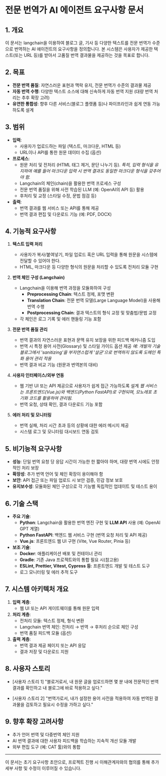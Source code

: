 # 전문 번역가 AI 에이전트 요구사항 문서

## 1. 개요

이 문서는 langchain을 이용하여 블로그 글, 기사 등 다양한 텍스트를 전문 번역가 수준으로 번역하는 AI 에이전트의 요구사항을 정의합니다. 본 시스템은 사용자가 제공한 텍스트(또는 URL 등)를 받아서 고품질 번역 결과물을 제공하는 것을 목표로 합니다.

## 2. 목표

- **전문 번역 품질**: 자연스러운 표현과 맥락 유지, 전문 번역가 수준의 결과물 제공
- **자동 번역 수행**: 다양한 텍스트 소스에 대해 신속하게 자동 번역 지원 (대량 번역 처리는 추후 확장 고려)
- **유연한 통합성**: 향후 다른 서비스(블로그 플랫폼 등)나 파이프라인과 쉽게 연동 가능하도록 설계

## 3. 범위

- **입력**:
  - 사용자가 업로드하는 파일 (텍스트, 마크다운, HTML 등)
  - URL이나 API를 통한 원문 데이터 수집 (옵션)
- **프로세스**:
  - 원문 처리 및 전처리 (HTML 태그 제거, 문단 나누기 등).
    _특히, 입력 형식을 유지하여 예를 들어 마크다운 입력 시 번역 결과도 동일한 마크다운 형식을 갖추어야 함._
  - Langchain의 체인(chain)을 활용한 번역 프로세스 구성
  - 전문 번역 품질을 위해 사전 학습된 LLM (예: OpenAI의 API 등) 활용
  - 후처리 및 교정 (스타일 수정, 문법 점검 등)
- **출력**:
  - 번역 결과를 웹 서비스 또는 API를 통해 제공
  - 번역 결과 편집 및 다운로드 기능 (예: PDF, DOCX)

## 4. 기능적 요구사항

1. **텍스트 입력 처리**

   - 사용자가 복사/붙여넣기, 파일 업로드 혹은 URL 입력을 통해 원문을 시스템에 전달할 수 있어야 한다.
   - HTML, 마크다운 등 다양한 형식의 원문을 처리할 수 있도록 전처리 모듈 구현

2. **번역 체인 구성 (Langchain)**

   - Langchain을 이용해 번역 과정을 모듈화하여 구성
     - **Preprocessing Chain**: 텍스트 정제, 포맷 변환
     - **Translation Chain**: 전문 번역 모델(Large Language Model)을 사용해 번역 수행
     - **Postprocessing Chain**: 결과 텍스트의 형식 교정 및 맞춤법/문법 교정
   - 각 체인은 로그 기록 및 에러 핸들링 기능 포함

3. **전문 번역 품질 관리**

   - 번역 결과의 자연스러운 표현과 문맥 유지 보장을 위한 피드백 메커니즘 도입
   - 번역 시 특정 용어 사전(Glossary) 및 스타일 가이드 옵션 제공
     _예: 개발자 기술 블로그에서 'sanitizing'을 부자연스럽게 '살균'으로 번역하지 않도록 도메인 특화 용어 관리 적용_
   - 번역 결과 비교 기능 (원문과 번역본의 대비)

4. **사용자 인터페이스/외부 연동**

   - 웹 기반 UI 또는 API 제공으로 사용자가 쉽게 접근 가능하도록 설계
     _웹 서비스는 프론트엔드(Vue.js)와 백엔드(Python FastAPI)로 구현되며, 모노레포 초기화 코드를 활용하여 관리됨._
   - 번역 요청, 상태 확인, 결과 다운로드 기능 포함

5. **에러 처리 및 모니터링**
   - 번역 실패, 처리 시간 초과 등의 상황에 대한 에러 메시지 제공
   - 시스템 로그 및 모니터링 대시보드 연동 검토

## 5. 비기능적 요구사항

- **성능**: 단일 번역 요청 당 응답 시간이 가능한 한 짧아야 하며, 대량 번역 시에도 안정적인 처리 보장
- **확장성**: 추가 번역 언어 및 체인 확장이 용이해야 함
- **보안**: API 접근 또는 파일 업로드 시 보안 검증, 민감 정보 보호
- **유지보수성**: 모듈화된 체인 구성으로 각 기능별 독립적인 업데이트 및 테스트 용이

## 6. 기술 스택

- **주요 기술**:
  - **Python**: Langchain을 활용한 번역 엔진 구현 및 **LLM API** 사용 (예: OpenAI GPT 계열)
  - **Python FastAPI**: 백엔드 웹 서비스 구현 (번역 요청 처리 및 API 제공)
  - **Vue.js**: 프론트엔드 웹 UI 구현 (Vite, Vue Router, Pinia 등)
- **보조 기술**:
  - **Docker**: 애플리케이션 배포 및 컨테이너 관리
  - **Gradle**: 기존 Java 프로젝트와의 통합 필요 시(참고용)
  - **ESLint, Prettier, Vitest, Cypress 등**: 프론트엔드 개발 및 테스트 도구
  - 로그 모니터링 및 에러 추적 도구

## 7. 시스템 아키텍처 개요

1. **입력 계층**:
   - 웹 UI 또는 API 게이트웨이를 통해 원문 입력
2. **처리 계층**:
   - 전처리 모듈: 텍스트 정제, 형식 변환
   - Langchain 번역 체인: 전처리 → 번역 → 후처리 순으로 체인 구성
   - 번역 품질 피드백 모듈 (옵션)
3. **출력 계층**:
   - 번역 결과 제공 페이지 또는 API 응답
   - 결과 저장 및 다운로드 지원

## 8. 사용자 스토리

- [사용자 스토리 1]
  "블로거로서, 내 원문 글을 업로드하면 몇 분 내에 전문적인 번역 결과를 확인하고 내 블로그에 바로 적용하고 싶다."

- [사용자 스토리 2]
  "번역가로서, 내가 설정한 용어 사전을 적용하여 자동 번역된 결과물을 검토하고 필요시 수정을 가하고 싶다."

## 9. 향후 확장 고려사항

- 추가 언어 번역 및 다중번역 체인 지원
- AI 번역 결과에 대한 사용자 피드백을 학습하는 지속적 개선 모듈 개발
- 외부 편집 도구 (예: CAT 툴)와의 통합

---

이 문서는 초기 요구사항 초안으로, 프로젝트 진행 시 이해관계자와의 협의를 통해 추가 세부 사항 및 수정이 이루어질 수 있습니다.
